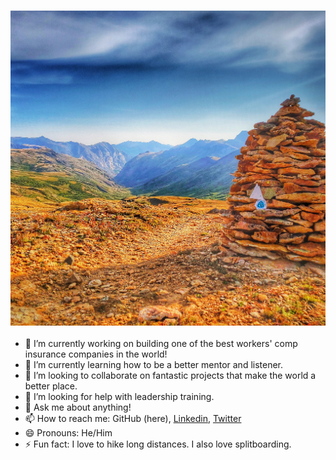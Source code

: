 ### ![IMG_20200828_183314_789](IMG_20200828_183314_789.jpg)

- 🔭 I’m currently working on building one of the best workers' comp insurance companies in the world!
- 🌱 I’m currently learning how to be a better mentor and listener.
- 👯 I’m looking to collaborate on fantastic projects that make the world a better place.
- 🤔 I’m looking for help with leadership training.
- 💬 Ask me about anything!
- 📫 How to reach me: GitHub (here), [Linkedin](https://www.linkedin.com/in/craigy/), [Twitter](twitter.com/craighead)
- 😄 Pronouns: He/Him
- ⚡ Fun fact: I love to hike long distances. I also love splitboarding. 


<!--
**CraigHead/CraigHead** is a ✨ _special_ ✨ repository because its `README.md` (this file) appears on your GitHub profile.
-->
